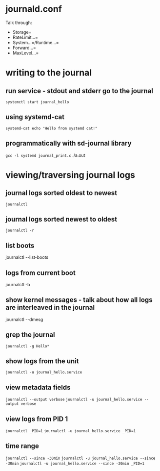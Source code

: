 # journald.conf

Talk through:
- Storage=
- RateLimit...=
- System...=/Runtime...=
- Forward...=
- MaxLevel...=





# writing to the journal

## run service - stdout and stderr go to the journal

`systemctl start journal_hello`

## using systemd-cat

`systemd-cat echo "Hello from systemd cat!"`

## programmatically with sd-journal library

`gcc -l systemd journal_print.c`
./a.out





# viewing/traversing journal logs

## journal logs sorted oldest to newest

`journalctl`

## journal logs sorted newest to oldest

`journalctl -r`

## list boots

journalctl --list-boots

## logs from current boot

journalctl -b

## show kernel messages - talk about how all logs are interleaved in the journal

journalctl --dmesg

## grep the journal

`journalctl -g Hello*`

## show logs from the unit

`journalctl -u journal_hello.service`

## view metadata fields

`journalctl --output verbose`
`journalctl -u journal_hello.service --output verbose`

## view logs from PID 1

`journalctl _PID=1`
`journalctl -u journal_hello.service _PID=1`

## time range

`journalctl --since -30min`
`journalctl -u journal_hello.service --since -30min`
`journalctl -u journal_hello.service --since -30min _PID=1`
